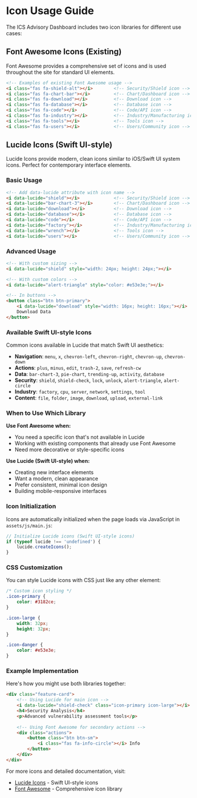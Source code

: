 # Icon Usage Guide

The ICS Advisory Dashboard includes two icon libraries for different use cases:

## Font Awesome Icons (Existing)
Font Awesome provides a comprehensive set of icons and is used throughout the site for standard UI elements.

```html
<!-- Examples of existing Font Awesome usage -->
<i class="fas fa-shield-alt"></i>        <!-- Security/Shield icon -->
<i class="fas fa-chart-bar"></i>         <!-- Chart/Dashboard icon -->
<i class="fas fa-download"></i>          <!-- Download icon -->
<i class="fas fa-database"></i>          <!-- Database icon -->
<i class="fas fa-code"></i>              <!-- Code/API icon -->
<i class="fas fa-industry"></i>          <!-- Industry/Manufacturing icon -->
<i class="fas fa-tools"></i>             <!-- Tools icon -->
<i class="fas fa-users"></i>             <!-- Users/Community icon -->
```

## Lucide Icons (Swift UI-style)
Lucide Icons provide modern, clean icons similar to iOS/Swift UI system icons. Perfect for contemporary interface elements.

### Basic Usage
```html
<!-- Add data-lucide attribute with icon name -->
<i data-lucide="shield"></i>             <!-- Security/Shield icon -->
<i data-lucide="bar-chart-3"></i>        <!-- Chart/Dashboard icon -->
<i data-lucide="download"></i>           <!-- Download icon -->
<i data-lucide="database"></i>           <!-- Database icon -->
<i data-lucide="code"></i>               <!-- Code/API icon -->
<i data-lucide="factory"></i>            <!-- Industry/Manufacturing icon -->
<i data-lucide="wrench"></i>             <!-- Tools icon -->
<i data-lucide="users"></i>              <!-- Users/Community icon -->
```

### Advanced Usage
```html
<!-- With custom sizing -->
<i data-lucide="shield" style="width: 24px; height: 24px;"></i>

<!-- With custom colors -->
<i data-lucide="alert-triangle" style="color: #e53e3e;"></i>

<!-- In buttons -->
<button class="btn btn-primary">
    <i data-lucide="download" style="width: 16px; height: 16px;"></i>
    Download Data
</button>
```

### Available Swift UI-style Icons
Common icons available in Lucide that match Swift UI aesthetics:

- **Navigation**: `menu`, `x`, `chevron-left`, `chevron-right`, `chevron-up`, `chevron-down`
- **Actions**: `plus`, `minus`, `edit`, `trash-2`, `save`, `refresh-cw`
- **Data**: `bar-chart-3`, `pie-chart`, `trending-up`, `activity`, `database`
- **Security**: `shield`, `shield-check`, `lock`, `unlock`, `alert-triangle`, `alert-circle`
- **Industry**: `factory`, `cpu`, `server`, `network`, `settings`, `tool`
- **Content**: `file`, `folder`, `image`, `download`, `upload`, `external-link`

### When to Use Which Library

**Use Font Awesome when:**
- You need a specific icon that's not available in Lucide
- Working with existing components that already use Font Awesome
- Need more decorative or style-specific icons

**Use Lucide (Swift UI-style) when:**
- Creating new interface elements
- Want a modern, clean appearance
- Prefer consistent, minimal icon design
- Building mobile-responsive interfaces

### Icon Initialization
Icons are automatically initialized when the page loads via JavaScript in `assets/js/main.js`:

```javascript
// Initialize Lucide icons (Swift UI-style icons)
if (typeof lucide !== 'undefined') {
    lucide.createIcons();
}
```

### CSS Customization
You can style Lucide icons with CSS just like any other element:

```css
/* Custom icon styling */
.icon-primary {
    color: #3182ce;
}

.icon-large {
    width: 32px;
    height: 32px;
}

.icon-danger {
    color: #e53e3e;
}
```

### Example Implementation
Here's how you might use both libraries together:

```html
<div class="feature-card">
    <!-- Using Lucide for main icon -->
    <i data-lucide="shield-check" class="icon-primary icon-large"></i>
    <h4>Security Analysis</h4>
    <p>Advanced vulnerability assessment tools</p>
    
    <!-- Using Font Awesome for secondary actions -->
    <div class="actions">
        <button class="btn btn-sm">
            <i class="fas fa-info-circle"></i> Info
        </button>
    </div>
</div>
```

For more icons and detailed documentation, visit:
- [Lucide Icons](https://lucide.dev/) - Swift UI-style icons
- [Font Awesome](https://fontawesome.com/) - Comprehensive icon library